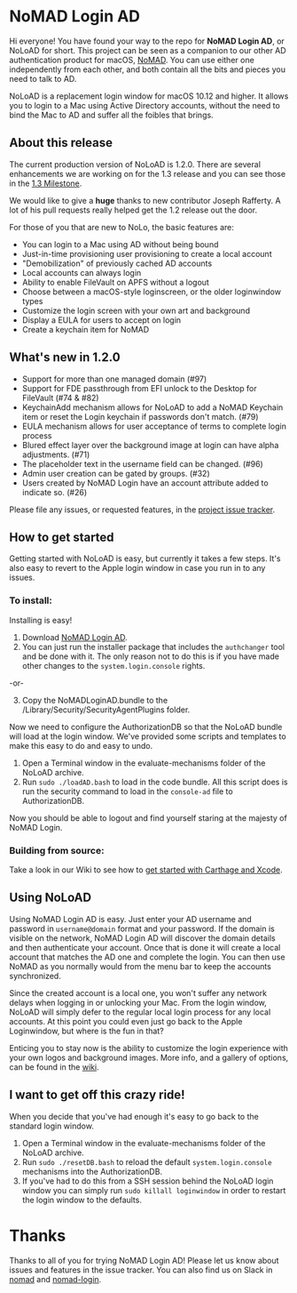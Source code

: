 # NoMAD Login AD

Hi everyone! You have found your way to the repo for **NoMAD Login AD**, or NoLoAD for short. This project can be seen as a companion to our other AD authentication product for macOS, [NoMAD](https://nomad.menu). You can use either one independently from each other, and both contain all the bits and pieces you need to talk to AD.

NoLoAD is a replacement login window for macOS 10.12 and higher. It allows you to login to a Mac using Active Directory accounts, without the need to bind the Mac to AD and suffer all the foibles that brings.

## About this release
The current production version of NoLoAD is 1.2.0. There are several enhancements we are working on for the 1.3 release and you can see those in the [1.3 Milestone](https://gitlab.com/orchardandgrove-oss/NoMADLogin-AD/milestones/8).

We would like to give a **huge** thanks to new contributor Joseph Rafferty. A lot of his pull requests really helped get the 1.2 release out the door.

For those of you that are new to NoLo, the basic features are:

* You can login to a Mac using AD without being bound
* Just-in-time provisioning user provisioning to create a local account
* "Demobilization" of previously cached AD accounts
* Local accounts can always login
* Ability to enable FileVault on APFS without a logout
* Choose between a macOS-style loginscreen, or the older loginwindow types
* Customize the login screen with your own art and background
* Display a EULA for users to accept on login
* Create a keychain item for NoMAD

## What's new in 1.2.0
* Support for more than one managed domain (#97)
* Support for FDE passthrough from EFI unlock to the Desktop for FileVault (#74 & #82)
* KeychainAdd mechanism allows for NoLoAD to add a NoMAD Keychain item or reset the Login keychain if passwords don't match. (#79)
* EULA mechanism allows for user acceptance of terms to complete login process
* Blured effect layer over the background image at login can have alpha adjustments. (#71)
* The placeholder text in the username field can be changed. (#96)
* Admin user creation can be gated by groups. (#32)
* Users created by NoMAD Login have an account attribute added to indicate so. (#26)

Please file any issues, or requested features, in the [project issue tracker](https://gitlab.com/orchardandgrove-oss/NoMADLogin-AD/issues).

## How to get started
Getting started with NoLoAD is easy, but currently it takes a few steps.  It's also easy to revert to the Apple login window in case you run in to any issues.

### To install:

Installing is easy!

1. Download [NoMAD Login AD](https://files.nomad.menu/NoMAD-Login-AD.zip).
2. You can just run the installer package that includes the `authchanger` tool and be done with it. The only reason not to do this is if you have made other changes to the `system.login.console` rights.

-or-

3. Copy the NoMADLoginAD.bundle to the /Library/Security/SecurityAgentPlugins folder.

Now we need to configure the AuthorizationDB so that the NoLoAD bundle will load at the login window. We've provided some scripts and templates to make this easy to do and easy to undo.

1. Open a Terminal window in the evaluate-mechanisms folder of the NoLoAD archive.
2. Run `sudo ./loadAD.bash` to load in the code bundle. All this script does is run the security command to load in the `console-ad` file to AuthorizationDB.

Now you should be able to logout and find yourself staring at the majesty of NoMAD Login.

### Building from source:
Take a look in our Wiki to see how to [get started with Carthage and Xcode](https://gitlab.com/orchardandgrove-oss/NoMADLogin-AD/wikis/Development/Building-From-Source).

## Using NoLoAD
Using NoMAD Login AD is easy. Just enter your AD username and password in `username@domain` format and your password. If the domain is visible on the network, NoMAD Login AD will discover the domain details and then authenticate your account. Once that is done it will create a local account that matches the AD one and complete the login. You can then use NoMAD as you normally would from the menu bar to keep the accounts synchronized.

Since the created account is a local one, you won't suffer any network delays when logging in or unlocking your Mac. From the login window, NoLoAD will simply defer to the regular local login process for any local accounts. At this point you could even just go back to the Apple Loginwindow, but where is the fun in that?

Enticing you to stay now is the ability to customize the login experience with your own logos and background images. More info, and a gallery of options, can be found in the [wiki](https://gitlab.com/orchardandgrove-oss/NoMADLogin-AD/wikis/home).

## I want to get off this crazy ride!
When you decide that you've had enough it's easy to go back to the standard login window.

1. Open a Terminal window in the evaluate-mechanisms folder of the NoLoAD archive.
2. Run `sudo ./resetDB.bash` to reload the default `system.login.console` mechanisms into the AuthorizationDB.
3. If you've had to do this from a SSH session behind the NoLoAD login window you can simply run `sudo killall loginwindow` in order to restart the login window to the defaults.


# Thanks
Thanks to all of you for trying NoMAD Login AD! Please let us know about issues and features in the issue tracker. You can also find us on Slack in [nomad](https://macadmins.slack.com/messages/C1Y2Y14QG) and [nomad-login](https://macadmins.slack.com/messages/C88MFDLV8).
